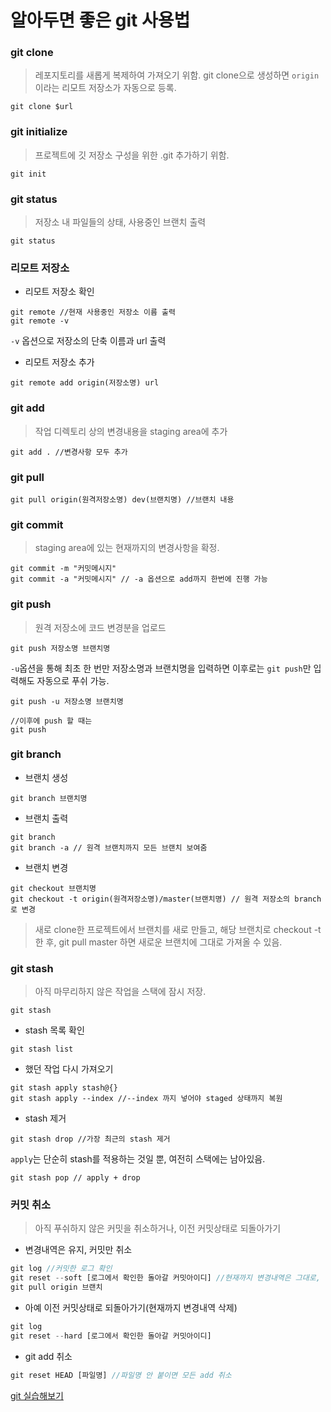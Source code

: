 # 알아두면 좋은 git 사용법
### git clone
> 레포지토리를 새롭게 복제하여 가져오기 위함. git clone으로 생성하면 `origin` 이라는 리모트 저장소가 자동으로 등록.
```
git clone $url
```

### git initialize
> 프로젝트에 깃 저장소 구성을 위한 .git 추가하기 위함.
```
git init
```

### git status
> 저장소 내 파일들의 상태, 사용중인 브랜치 출력
```
git status
```

### 리모트 저장소
- 리모트 저장소 확인
```
git remote //현재 사용중인 저장소 이름 출력
git remote -v
```
`-v` 옵션으로 저장소의 단축 이름과 url 출력
- 리모트 저장소 추가
```
git remote add origin(저장소명) url 
```

### git add
> 작업 디렉토리 상의 변경내용을 staging area에 추가
```
git add . //변경사항 모두 추가
```
### git pull
```
git pull origin(원격저장소명) dev(브랜치명) //브랜치 내용 
```

### git commit
> staging area에 있는 현재까지의 변경사항을 확정.
```
git commit -m "커밋메시지"
git commit -a "커밋메시지" // -a 옵션으로 add까지 한번에 진행 가능
```

### git push
> 원격 저장소에 코드 변경분을 업로드
```
git push 저장소명 브랜치명
```
`-u`옵션을 통해 최초 한 번만 저장소명과 브랜치명을 입력하면 이후로는 `git push`만 입력해도 자동으로 푸쉬 가능.  
```
git push -u 저장소명 브랜치명

//이후에 push 할 때는
git push
```

### git branch
- 브랜치 생성
```
git branch 브랜치명
```
- 브랜치 출력
```
git branch
git branch -a // 원격 브랜치까지 모든 브랜치 보여줌
```
- 브랜치 변경
```
git checkout 브랜치명
git checkout -t origin(원격저장소명)/master(브랜치명) // 원격 저장소의 branch로 변경
```
> 새로 clone한 프로젝트에서 브랜치를 새로 만들고, 해당 브랜치로 checkout -t 한 후, git pull master 하면 새로운 브랜치에 그대로 가져올 수 있음.

### git stash
> 아직 마무리하지 않은 작업을 스택에 잠시 저장.
```
git stash
```
- stash 목록 확인
```
git stash list
```
- 했던 작업 다시 가져오기
```
git stash apply stash@{}
git stash apply --index //--index 까지 넣어야 staged 상태까지 복원
```
- stash 제거
```
git stash drop //가장 최근의 stash 제거
```
`apply`는 단순히 stash를 적용하는 것일 뿐, 여전히 스택에는 남아있음.
```
git stash pop // apply + drop
```

### 커밋 취소
> 아직 푸쉬하지 않은 커밋을 취소하거나, 이전 커밋상태로 되돌아가기
- 변경내역은 유지, 커밋만 취소 
```jsx
git log //커밋한 로그 확인
git reset --soft [로그에서 확인한 돌아갈 커밋아이디] //현재까지 변경내역은 그대로, 커밋만 
git pull origin 브랜치
```
- 아예 이전 커밋상태로 되돌아가기(현재까지 변경내역 삭제)
```jsx
git log
git reset --hard [로그에서 확인한 돌아갈 커밋아이디]
```
- git add 취소
```jsx
git reset HEAD [파일명] //파일명 안 붙이면 모든 add 취소
```

[git 실습해보기](https://learngitbranching.js.org/?locale=ko)
